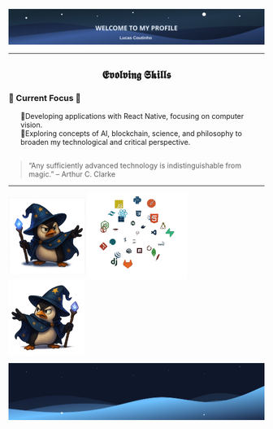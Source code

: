 ![](header.svg?v=1)

---
      
<h2 align="center">𝕰𝖛𝖔𝖑𝖛𝖎𝖓𝖌 𝕾𝖐𝖎𝖑𝖑𝖘</h2> 

### 🔭 Current Focus 🚀
<ul align="left">
  🔹Developing applications with React Native, focusing on computer vision.<br>
  🔹Exploring concepts of AI, blockchain, science, and philosophy to broaden my technological and critical perspective.
</ul>

<h2></h2>

> “Any sufficiently advanced technology is indistinguishable from magic.” – Arthur C. Clarke

---

<div>
  <img align="center" alt="PNG description" width="30%" src="./Pinguim_Esquerdo.png?v=1">
  <picture>
    <img align="center" width="39%" alt="GIF description" src="./Skills_Animation.gif?v=1">
  </picture>
  <img align="center" alt="PNG description" width="30%" src="./Pinguim_Direito.png?v=1">
</div>
   
![](footer.svg?v=1)
